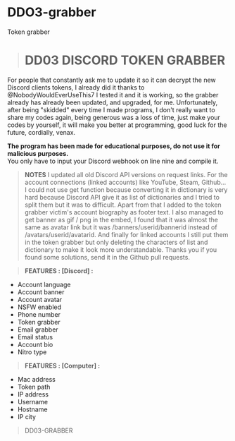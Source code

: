 # DDO3-grabber
Token grabber
> # __**DD03 DISCORD TOKEN GRABBER**__<br>

For people that constantly ask me to update it so it can decrypt the new Discord clients tokens, I already did it thanks to @NobodyWouldEverUseThis7
I tested it and it is working, so the grabber already has already been updated, and upgraded, for me.
Unfortunately, after being "skidded" every time I made programs, I don't really want to share my codes again, being generous was a loss of time, just make your codes by yourself, it will make you better at programming, good luck for the future, cordially, venax.

**The program has been made for educational purposes, do not use it for malicious purposes.**<br>
You only have to input your Discord webhook on line nine and compile it.

> **NOTES**
I updated all old Discord API versions on request links.
For the account connections (linked accounts) like YouTube, Steam, Github...
I could not use get function because converting it in dictionary is very hard because Discord API
give it as list of dictionaries and I tried to split them but it was to difficult.
Apart from that I added to the token grabber victim's account biography as footer text.
I also managed to get banner as gif / png in the embed, I found that it was almost the same
as avatar link but it was /banners/userid/bannerid instead of /avatars/userid/avatarid.
And finally for linked accounts I still put them in the token grabber but only deleting
the characters of list and dictionary to make it look more understandable.
Thanks you if you found some solutions, send it in the Github pull requests.

> **FEATURES : [Discord] :**
- Account language
- Account banner
- Account avatar
- NSFW enabled
- Phone number
- Token grabber
- Email grabber
- Email status
- Account bio
- Nitro type

> **FEATURES : [Computer] :**
- Mac address
- Token path
- IP address
- Username
- Hostname
- IP city

> DD03-GRABBER
